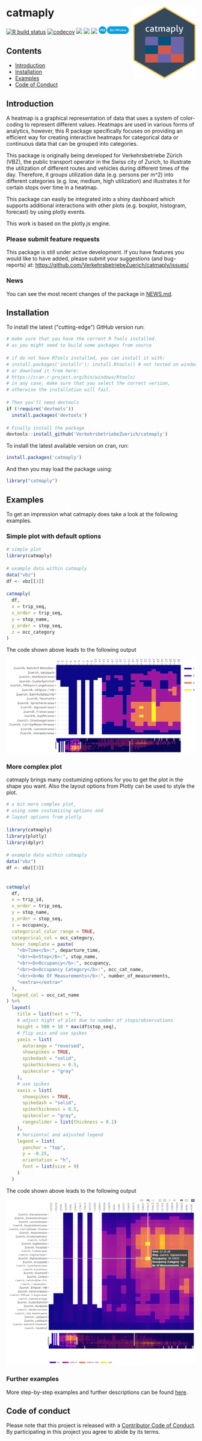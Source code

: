 # catmaply  <img src="man/figures/logo.png" align="right" height="192 px"/>

[![R build status](https://github.com/VerkehrsbetriebeZuerich/catmaply/workflows/R-CMD-check/badge.svg)](https://github.com/VerkehrsbetriebeZuerich/catmaply/actions/) [![codecov](https://codecov.io/gh/VerkehrsbetriebeZuerich/catmaply/branch/master/graph/badge.svg)](https://app.codecov.io/gh/VerkehrsbetriebeZuerich/catmaply) [![](https://img.shields.io/badge/lifecycle-stable-green.svg)](https://cran.r-project.org/package=catmaply)
[![](https://www.r-pkg.org/badges/version/catmaply?color=blue)](https://cran.r-project.org/package=catmaply/)
[![](http://cranlogs.r-pkg.org/badges/grand-total/catmaply?color=green)](https://cran.r-project.org/package=catmaply/)
[<img alt="VBZ" width="80px" src="man/figures/vbz_oc_c_s20_p_RGB.png" />](https://www.stadt-zuerich.ch/vbz)

## Contents
- [Introduction](#Introduction)
- [Installation](#Installation)
- [Examples](#Examples)
- [Code of Conduct](#Code-of-Conduct)



## Introduction

A heatmap is a graphical representation of data that uses a system of color-coding to represent different values. Heatmaps are used in various forms of analytics, however, this R package specifically focuses on providing an efficient way for creating interactive heatmaps for categorical data or continuous data that can be grouped into categories. 

This package is originally being developed for Verkehrsbetriebe Zürich (VBZ), the public transport operator in the Swiss city of Zurich, to illustrate the utilization of different routes and vehicles during different times of the day. Therefore, it groups utilization data (e.g. persons per m^2) into different categories (e.g. low, medium, high utilization) and illustrates it for certain stops over time in a heatmap.

This package can easily be integrated into a shiny dashboard which supports additional interactions with other plots (e.g. boxplot, histogram, forecast) by using plotly events.

This work is based on the plotly.js engine. 

### Please submit feature requests

This package is still under active development. If you have features you would like to have added, please submit your suggestions (and bug-reports) at: <https://github.com/VerkehrsbetriebeZuerich/catmaply/issues/>

### News

You can see the most recent changes of the package in [NEWS.md](https://github.com/VerkehrsbetriebeZuerich/catmaply/blob/master/NEWS.md).


## Installation

To install the latest ("cutting-edge") GitHub version run:

```R
# make sure that you have the corrent R Tools installed.
# as you might need to build some packages from source

# if do not have RTools installed, you can install it with:
# install.packages('installr'); install.Rtools() # not tested on windows
# or download it from here:
# https://cran.r-project.org/bin/windows/Rtools/
# in any case, make sure that you select the correct version, 
# otherwise the installation will fail.

# Then you'll need devtools
if (!require('devtools'))
  install.packages('devtools')

# Finally install the package
devtools::install_github('VerkehrsbetriebeZuerich/catmaply')
```

To install the latest available version on cran, run:

```R
install.packages('catmaply')
```

And then you may load the package using:

```R
library("catmaply")
```

## Examples

To get an impression what catmaply does take a look at the following examples.

### Simple plot with default options

```R
# simple plot
library(catmaply)

# example data within catmaply
data("vbz")
df <- vbz[[3]]

catmaply(
  df,
  x = trip_seq,
  x_order = trip_seq,
  y = stop_name,
  y_order = stop_seq,
  z = occ_category
)
```
The code shown above leads to the following output

![](man/figures/simple_example_catmaply.gif)

### More complex plot

catmaply brings many costumizing options for you to get the plot in the shape you want.
Also the layout options from Plotly can be used to style the plot.

```R
# a bit more complex plot,
# using some costumizing options and
# layout options from plotly

library(catmaply)
library(plotly)
library(dplyr)

# example data within catmaply
data("vbz")
df <- vbz[[3]]


catmaply(
  df,
  x = trip_id,
  x_order = trip_seq,
  y = stop_name,
  y_order = stop_seq,
  z = occupancy,
  categorical_color_range = TRUE,
  categorical_col = occ_category,
  hover_template = paste(
    "<b>Time</b>:", departure_time,
    "<br><b>Stop</b>:", stop_name,
    "<br><b>Occupancy</b>:", occupancy,
    "<br><b>Occupancy Category</b>:", occ_cat_name,
    "<br><b>No Of Measurements</b>:", number_of_measurements,
    "<extra></extra>"
  ),
  legend_col = occ_cat_name
) %>%
  layout(
    title = list(text = ""),
    # adjust hight of plot due to number of stops/observations
    height = 500 + 10 * max(df$stop_seq),
    # flip axis and use spikes
    yaxis = list(
      autorange = "reversed",
      showspikes = TRUE,
      spikedash = "solid",
      spikethickness = 0.5,
      spikecolor = "gray"
    ),
    # use spikes
    xaxis = list(
      showspikes = TRUE,
      spikedash = "solid",
      spikethickness = 0.5,
      spikecolor = "gray",
      rangeslider = list(thickness = 0.1)
    ),
    # horizontal and adjusted legend
    legend = list(
      yanchor = "top",
      y = -0.25,
      orientation = "h",
      font = list(size = 9)
    )
  )
```

The code shown above leads to the following output

![](man/figures/complex_example_catmaply.PNG)

### Further examples

More step-by-step examples and further descriptions can be found [here](https://cran.r-project.org/package=catmaply/vignettes/catmaply.html).


## Code of conduct

Please note that this project is released with a [Contributor Code of Conduct](https://github.com/VerkehrsbetriebeZuerich/catmaply/blob/master/CONDUCT.md). By participating in this project you agree to abide by its terms.  



